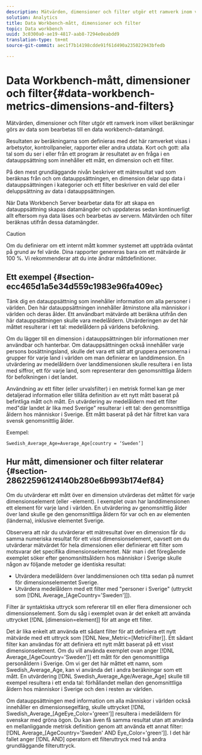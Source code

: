 ```yaml
---
description: Mätvärden, dimensioner och filter utgör ett ramverk inom vilket beräkningar görs av data som bearbetas till en data workbench-datamängd.
solution: Analytics
title: Data Workbench-mått, dimensioner och filter
topic: Data workbench
uuid: 3c0300a0-ae19-4817-aab8-7294e0eabdd9
translation-type: tm+mt
source-git-commit: aec1f7b14198cdde91f61d490a235022943bfedb

---
```



# Data Workbench-mått, dimensioner och filter{#data-workbench-metrics-dimensions-and-filters}

Mätvärden, dimensioner och filter utgör ett ramverk inom vilket beräkningar görs av data som bearbetas till en data workbench-datamängd.

Resultaten av beräkningarna som definieras med det här ramverket visas i arbetsytor, kontrollpaneler, rapporter eller andra utdata. Kort och gott: alla tal som du ser i eller från ett program är resultatet av en fråga i en datauppsättning som innehåller ett mått, en dimension och ett filter.

På den mest grundläggande nivån beskriver ett mätresultat vad som beräknas från och om datauppsättningen, en dimension delar upp data i datauppsättningen i kategorier och ett filter beskriver en vald del eller deluppsättning av data i datauppsättningen.

När Data Workbench Server bearbetar data för att skapa en datauppsättning skapas datamängder och uppdateras sedan kontinuerligt allt eftersom nya data läses och bearbetas av servern. Mätvärden och filter beräknas utifrån dessa datamängder.

>[!CAUTION]
>
>Om du definierar om ett internt mått kommer systemet att uppträda oväntat på grund av fel värde. Dina rapporter genereras bara om ett mätvärde är 100 %. Vi rekommenderar att du inte ändrar måttdefinitioner.

## Ett exempel {#section-ecc465d1a5e34d559c1983e96fa409ec}

Tänk dig en datauppsättning som innehåller information om alla personer i världen. Den här datauppsättningen innehåller åtminstone alla människor i världen och deras ålder. Ett användbart mätvärde att beräkna utifrån den här datauppsättningen skulle vara medelåldern. Utvärderingen av det här måttet resulterar i ett tal: medelåldern på världens befolkning.

Om du lägger till en dimension i datauppsättningen blir informationen mer användbar och hanterbar. Om datauppsättningen också innehåller varje persons bosättningsland, skulle det vara ett sätt att gruppera personerna i grupper för varje land i världen om man definierar en landdimension. En utvärdering av medelåldern över landdimensionen skulle resultera i en lista med siffror, ett för varje land, som representerar den genomsnittliga åldern för befolkningen i det landet.

Användning av ett filter (eller urvalsfilter) i en metrisk formel kan ge mer detaljerad information eller tillåta definition av ett nytt mått baserat på befintliga mått och mått. En utvärdering av medelåldern med ett filter med&quot;där landet är lika med Sverige&quot; resulterar i ett tal: den genomsnittliga åldern hos människor i Sverige. Ett mått baserat på det här filtret kan vara svensk genomsnittlig ålder.

Exempel:

```
Swedish_Average_Age=Average_Age[country = ‘Sweden’]
```

## Hur mått, dimensioner och filter relaterar {#section-28622596124140b280e6b993b174ef84}

Om du utvärderar ett mått över en dimension utvärderas det måttet för varje dimensionselement (eller -element). I exemplet ovan har landdimensionen ett element för varje land i världen. En utvärdering av genomsnittlig ålder över land skulle ge den genomsnittliga åldern för var och en av elementen (länderna), inklusive elementet Sverige.

Observera att när du utvärderar ett mätresultat över en dimension får du samma numeriska resultat för ett visst dimensionselement, oavsett om du utvärderar mätvärdet för hela dimensionen eller definierar ett filter som motsvarar det specifika dimensionselementet. När man i det föregående exemplet söker efter genomsnittsåldern hos människor i Sverige skulle någon av följande metoder ge identiska resultat:

* Utvärdera medelåldern över landdimensionen och titta sedan på numret för dimensionselementet Sverige.
* Utvärdera medelåldern med ett filter med &quot;personer i Sverige&quot; (uttryckt som [!DNL Average_[AgeCountry=&#39;Sweden&#39;]]).

Filter är syntaktiska uttryck som refererar till en eller flera dimensioner och dimensionselement. Som du såg i exemplet ovan är det enkelt att använda uttrycket [!DNL [dimension=element]] för att ange ett filter.

Det är lika enkelt att använda ett sådant filter för att definiera ett nytt mätvärde med ett uttryck som [!DNL New_Metric=[MetricFilter]]. Ett sådant filter kan användas för att definiera ett nytt mått baserat på ett visst dimensionselement. Om du vill använda exemplet ovan anger [!DNL Average_[AgeCountry=&#39;Sweden&#39;]] ett mått för den genomsnittliga personåldern i Sverige. Om vi ger det här måttet ett namn, som Swedish_Average_Age, kan vi använda det i andra beräkningar som ett mått. En utvärdering [!DNL Swedish_Average_Age/Average_Age] skulle till exempel resultera i ett enda tal: förhållandet mellan den genomsnittliga åldern hos människor i Sverige och den i resten av världen.

Om datauppsättningen med information om alla människor i världen också innehåller en dimensionsegelfärg, skulle uttrycket [!DNL Swedish_Average_[AgeEye_Color=&#39;green&#39;]] resultera i medelåldern för svenskar med gröna ögon. Du kan även få samma resultat utan att använda en mellanliggande metrisk definition genom att använda ett annat filter: [!DNL Average_[AgeCountry=&#39;Sweden&#39; AND Eye_Color=&#39;green&#39;]]. I det här fallet anger [!DNL AND] operatorn ett filteruttryck med två andra grundläggande filteruttryck.
